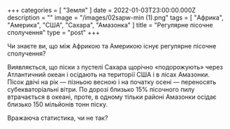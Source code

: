 +++
categories = [ "Земля" ]
date = 2022-01-03T23:00:00.000Z
description = ""
image = "/images/02sapw-min (1).png"
tags = [ "Африкa", "Америка", "США", "Сахара", "Амазонка" ]
title = "Регулярне пісочне сполучення"
type = "post"
+++

Чи знаєте ви, що між Африкою та Америкою існує регулярне пісочне сполучення?

Виявляється, що піски з пустелі Сахара щорічно «подорожують» через Атлантичний океан і осідають на території США і в лісах Амазонки. Пісок двічі на рік — пізньою весною і на початку осені — переносять субекваторіальні вітри. По дорозі близько 15% пісочного пилу втрачається в океані, проте, в одному тільки районі Амазонки осідає близько 150 мільйонів тонн піску.

Вражаюча статистика, чи не так?
